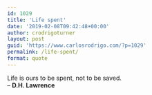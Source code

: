 ```yaml
---
id: 1029
title: 'Life spent'
date: '2019-02-08T09:42:48+00:00'
author: crodrigoturner
layout: post
guid: 'https://www.carlosrodrigo.com/?p=1029'
permalink: /life-spent/
format: quote
---
```


Life is ours to be spent, not to be saved.  
– **D.H. Lawrence**